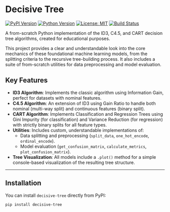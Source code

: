 # Decisive Tree

[![PyPI Version](https://img.shields.io/pypi/v/decisive-tree.svg)](https://pypi.org/project/decisive-tree/)
[![Python Version](https://img.shields.io/pypi/pyversions/decisive-tree.svg)](https://pypi.org/project/decisive-tree/)
[![License: MIT](https://img.shields.io/badge/License-MIT-yellow.svg)](https://opensource.org/licenses/MIT)
[![Build Status](https://img.shields.io/github/actions/workflow/status/mateushmd/decisive-tree/publish.yml)](https://github.com/mateushmd/decisive-tree/actions)

A from-scratch Python implementation of the ID3, C4.5, and CART decision tree algorithms, created for educational purposes.

This project provides a clear and understandable look into the core mechanics of these foundational machine learning models, from the splitting criteria to the recursive tree-building process. It also includes a suite of from-scratch utilities for data preprocessing and model evaluation.

## Key Features

* **ID3 Algorithm**: Implements the classic algorithm using Information Gain, perfect for datasets with nominal features.
* **C4.5 Algorithm**: An extension of ID3 using Gain Ratio to handle both nominal (multi-way split) and continuous features (binary split).
* **CART Algorithm**: Implements Classification and Regression Trees using Gini Impurity (for classification) and Variance Reduction (for regression) with strictly binary splits for all feature types.
* **Utilities**: Includes custom, understandable implementations of:
    * Data splitting and preprocessing (`split_data`, `one_hot_encode`, `ordinal_encode`).
    * Model evaluation (`get_confusion_matrix`, `calculate_metrics`, `plot_confusion_matrix`).
* **Tree Visualization**: All models include a `.plot()` method for a simple console-based visualization of the resulting tree structure.

---

## Installation

You can install `decisive-tree` directly from PyPI:

```sh
pip install decisive-tree